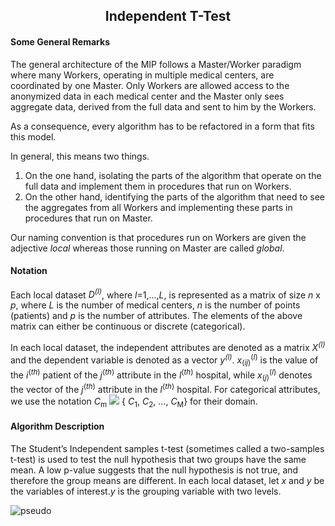 <b><h2><center>Independent T-Test  </center></h1></b>

<b><h4> Some General Remarks </h4></b>
The general architecture of the MIP follows a Master/Worker paradigm where many Workers, operating in multiple medical centers, are coordinated by one Master. Only Workers are allowed access to the anonymized data in each medical center and the Master only sees aggregate data, derived from the full data and sent to him by the Workers.

As a consequence, every algorithm has to be refactored in a form that fits this model.

In general, this means two things.

1. On the one hand, isolating the parts of the algorithm that operate on the full data and implement them in procedures that run on Workers.
1. On the other hand, identifying the parts of the algorithm that need to see the aggregates from all Workers and implementing these parts in procedures that run on Master.

Our naming convention is that procedures run on Workers are given the adjective _local_ whereas those running on Master are called _global_.

<b><h4> Notation </h4></b>
Each local dataset *D<sup>(l)</sup>*, where *l*=1,...,*L*, is represented as a matrix of size *n* x *p*, where *L* is the number of medical centers, *n* is the number of points (patients) and *p* is the number of  attributes. The elements of the above matrix can either be continuous or discrete (categorical).

In each local dataset, the independent attributes are denoted as a matrix *X<sup>(l)</sup>* and the dependent variable is denoted as a vector *y<sup>(l)</sup>*. *x*<sub>(*ij*)</sub><sup>(*l*)</sup> is the value of the *i*<sup>(*th*)</sup> patient of the *j*<sup>(*th*)</sup> attribute in the *l*<sup>(*th*)</sup> hospital, while *x*<sub>(*j*)</sub><sup>(*l*)</sup> denotes the vector of the *j*<sup>(*th*)</sup> attribute in the *l*<sup>(*th*)</sup> hospital. For categorical attributes,  we use the notation *C*<sub>m</sub> <img src="https://render.githubusercontent.com/render/math?math=\epsilon"> { *C*<sub>1</sub>, *C*<sub>2</sub>, ..., *C*<sub>M</sub>} for their domain.

<b><h4> Algorithm Description </h4></b>
The Student’s Independent samples t-test (sometimes called a two-samples t-test) is used to test the null hypothesis that two groups have the same mean. A low p-value suggests that the null hypothesis is not true, and therefore the group means are different. In each local dataset, let *x* and *y* be the variables of interest.*y* is the grouping variable with two levels.

![pseudo](algorithm_imagess/IndependentTtest_pseudocode.png)
